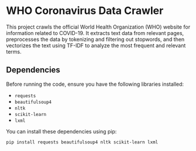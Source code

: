 # WHO Coronavirus Data Crawler

This project crawls the official World Health Organization (WHO) website for information related to COVID-19. It extracts text data from relevant pages, preprocesses the data by tokenizing and filtering out stopwords, and then vectorizes the text using TF-IDF to analyze the most frequent and relevant terms.

## Dependencies

Before running the code, ensure you have the following libraries installed:

- `requests`
- `beautifulsoup4`
- `nltk`
- `scikit-learn`
- `lxml`

You can install these dependencies using pip:

```bash
pip install requests beautifulsoup4 nltk scikit-learn lxml
